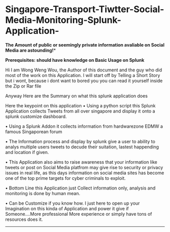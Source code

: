# Singapore-Transport-Tiwtter-Social-Media-Monitoring-Splunk-Application-

****The Amount of public or seemingly private information avaliable on Social Media are astounding!*****

****Prerequisites: should have knowledge on Basic Usage on Splunk**** 

Hi I am Wong Weng Wou, the Author of this document and the guy who did most of the work on this Application. 
I will start off by Telling a Short Story but i wont, because i dont want to bored you 
you can read it yourself inside the Zip or Rar file

Anyway Here are the Summary on what this splunk application does

Here the keypoint on this application
•	Using a python script this Splunk Application collects Tweets from all over singapore and display it onto a splunk customize dashboard. 

•	Using a Splunk Addon it collects information from hardwarezone EDMW a famous  Singaporean forum 

•	The Information process and display by splunk give a user to ability to analys multiple users tweets to  decude their suitation, lastest happending and location if given.

•	This Application also aims to raise awareness that your information like tweets or post on Social Media platfrom may give rise to security or privacy issues in real life, as this days information on social media sites has become one of the top prime targets for cyber criminals to exploit.

•	Bottom Line this Application just Collect information only, analysis and monitoring is done by human mean.

•	Can be Customize if you know how. I just here to open up your Imagination on this kinda of Application and power it give if Someone....More professional More experience or simply have tons of resources does it.

*************************************************************************************************************

